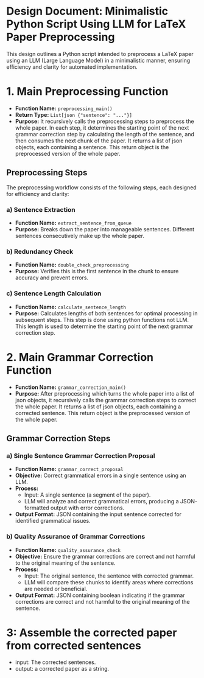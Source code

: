 # Design Document: Minimalistic Python Script Using LLM for LaTeX Paper Preprocessing

This design outlines a Python script intended to preprocess a LaTeX paper using an LLM (Large Language Model) in a minimalistic manner,
ensuring efficiency and clarity for automated implementation.

# 1. Main Preprocessing Function
- **Function Name:** `preprocessing_main()`
- **Return Type:** `List[json {"sentence": "..."}]`
- **Purpose:** It recursively calls the preprocessing steps to preprocess the whole paper. In each step, it determines the starting point of the next grammar correction step by calculating the length of the sentence, and then consumes the next chunk of the paper. It returns a list of json objects, each containing a sentence. This return object is the preprocessed version of the whole paper.

## Preprocessing Steps

The preprocessing workflow consists of the following steps, each designed for efficiency and clarity:

### a) Sentence Extraction
- **Function Name:** `extract_sentence_from_queue`
- **Purpose:** Breaks down the paper into manageable sentences. Different sentences consecutively make up the whole paper.

### b) Redundancy Check
- **Function Name:** `double_check_preprocessing`
- **Purpose:** Verifies this is the first sentence in the chunk to ensure accuracy and prevent errors.

### c) Sentence Length Calculation
- **Function Name:** `calculate_sentence_length`
- **Purpose:** Calculates lengths of both sentences for optimal processing in subsequent steps. This step is done using python functions not LLM. This length is used to determine the starting point of the next grammar correction step.


# 2. Main Grammar Correction Function
- **Function Name:** `grammar_correction_main()`
- **Purpose:** After preprocessing which turns the whole paper into a list of json objects, it recursively calls the grammar correction steps to correct the whole paper. It returns a list of json objects, each containing a corrected sentence. This return object is the preprocessed version of the whole paper.

## Grammar Correction Steps

### a) Single Sentence Grammar Correction Proposal
- **Function Name:** `grammar_correct_proposal`
- **Objective:** Correct grammatical errors in a single sentence using an LLM.
- **Process:**
  - Input: A single sentence (a segment of the paper).
  - LLM will analyze and correct grammatical errors, producing a JSON-formatted output with error corrections.
- **Output Format:** JSON containing the input sentence corrected for identified grammatical issues.

### b) Quality Assurance of Grammar Corrections
- **Function Name:** `quality_assurance_check`
- **Objective:** Ensure the grammar corrections are correct and not harmful to the original meaning of the sentence.
- **Process:**
  - Input: The original sentence, the sentence with corrected grammar.
  - LLM will compare these chunks to identify areas where corrections are needed or beneficial.
- **Output Format:** JSON containing boolean indicating if the grammar corrections are correct and not harmful to the original meaning of the sentence.

# 3: Assemble the corrected paper from corrected sentences
 - input: The corrected sentences.
 - output: a corrected paper as a string.


